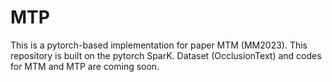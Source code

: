 # MTP
This is a pytorch-based implementation for paper MTM (MM2023). This repository is built on the pytorch SparK.
Dataset (OcclusionText) and codes for MTM and MTP are coming soon.

